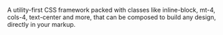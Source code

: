 A utility-first CSS framework packed with classes like inline-block, mt-4, cols-4, text-center and more, that can be composed to build any design, directly in your markup.